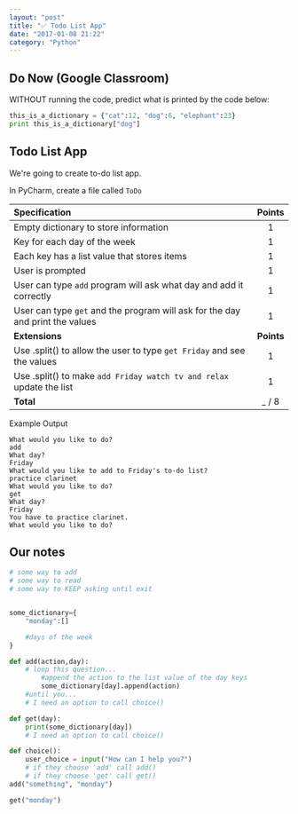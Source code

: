 ```yaml
---
layout: "post"
title: "✅ Todo List App"
date: "2017-01-08 21:22"
category: "Python"
---
```


## Do Now (Google Classroom)
WITHOUT running the code, predict what is printed by the code below:

```python
this_is_a_dictionary = {"cat":12, "dog":6, "elephant":23}
print this_is_a_dictionary["dog"]
```

## <span class="mega-octicon octicon-tasklist"></span> Todo List App

We're going to create to-do list app.

<span class="mega-octicon octicon-file-code"></span>
In PyCharm, create a file called `ToDo`

| Specification                                                                 |   Points   |
|:------------------------------------------------------------------------------|:----------:|
| Empty dictionary to store information                                         |     1      |
| Key for each day of the week                                                  |     1      |
| Each key has a list value that stores items                                   |     1      |
| User is prompted                                                              |     1      |
| User can type `add` program will ask what day and add it correctly            |     1      |
| User can type `get` and the program will ask for the day and print the values |     1      |
| **Extensions**                                                                | **Points** |
| Use .split() to allow the user to type `get Friday` and see the values        |     1      |
| Use .split() to make `add Friday watch tv and relax` update the list          |     1      |
| **Total**                                                                     |   _ / 8    |

Example Output

```
What would you like to do?
add
What day?
Friday
What would you like to add to Friday's to-do list?
practice clarinet
What would you like to do?
get
What day?
Friday
You have to practice clarinet.
What would you like to do?
```

## Our notes

```python
# some way to add
# some way to read
# some way to KEEP asking until exit


some_dictionary={
    "monday":[]

    #days of the week
}

def add(action,day):
    # loop this question...
        #append the action to the list value of the day keys
        some_dictionary[day].append(action)
    #until you...
    # I need an option to call choice()

def get(day):
    print(some_dictionary[day])
    # I need an option to call choice()

def choice():
    user_choice = input("How can I help you?")
    # if they choose 'add' call add()
    # if they choose 'get' call get()
add("something", "monday")

get("monday")
```
